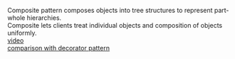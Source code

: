Composite pattern composes objects into tree structures to represent part-whole hierarchies.<br/>
Composite lets clients treat individual objects and composition of objects uniformly.<br/>
[video](https://www.youtube.com/watch?v=EWDmWbJ4wRA) <br/>
[comparison with decorator pattern](https://www.youtube.com/watch?v=EECfgFQ44Kg)